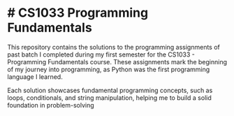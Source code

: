 # # CS1033 Programming Fundamentals
This repository contains the solutions to the programming assignments of past batch I completed during my first semester for the CS1033 - Programming Fundamentals course. These assignments mark the beginning of my journey into programming, as Python was the first programming language I learned.

Each solution showcases fundamental programming concepts, such as loops, conditionals, and string manipulation, helping me to build a solid foundation in problem-solving